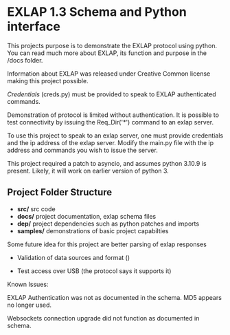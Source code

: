 # EXLAP 1.3 Schema and Python interface
 
This projects purpose is to demonstrate the EXLAP protocol using python. You
 can read much more about EXLAP, its function and purpose in the /docs folder.

Information about EXLAP was released under Creative Common license making this
 project possible.

*Credentials* (creds.py) must be provided to speak to EXLAP authenticated commands.
 
Demonstration of protocol is limited without authentication. It is possible to test
connectivity by issuing the Req_Dir('*') command to an exlap server.

To use this project to speak to an exlap server, one must provide credentials
and the ip address of the exlap server. Modify the main.py file
with the ip address and commands you wish to issue the server.

This project required a patch to asyncio, and assumes python 3.10.9 is present.
Likely, it will work on earlier version of python 3.
 
 
## Project Folder Structure

- **src/**      src code
- **docs/**     project documentation, exlap schema files
- **dep/**      project dependencies such as python patches and imports
- **samples/**  demonstrations of basic project capabilties

Some future idea for this project are better parsing of exlap responses

- Validation of data sources and format ()

- Test access over USB (the protocol says it supports it)


Known Issues:

EXLAP Authentication was not as documented in the schema. MD5 appears no longer
used.

Websockets connection upgrade did not function as documented in schema.


